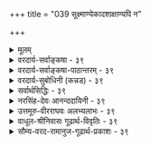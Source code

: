 +++
title = "039 सूक्ष्माण्येकादशाक्षाण्यपि न"

+++
<details><summary>मूलम्</summary>

सूक्ष्माण्येकादशाक्षाण्यपि न यदि कथं देहतो निष्क्रमादिश्चित्ताणुत्वे तु सर्वेन्द्रियसमुदयने धीक्रमोऽप्यस्तु मानम् ।  
वृत्त्याऽक्ष्यादेर्दवीयः प्रमितिजनकता वृत्तिराप्यायनार्थैः भूतैर्जातः प्रसर्पः श्रुतिमितमपि चानन्त्यमेषां स्वकार्यैः ॥ ३९ ॥
</details>

<details><summary>वरदार्य-सर्वाङ्कषा - ३९</summary>

। 

इन्द्रियेषु वक्तव्यान् विशेषानाह - सूक्ष्माणीत्यादिना । एषामाहङ्कारिकत्वकथनेनैवानित्यत्वं सिद्धमेव । परिमाणजिज्ञासायाम् 'अणवश्च' (ब्र.सू. 2-4-6 ) इत्यादिसूत्रसिद्धत्वात् एकादशाक्षाण्यपि **सूक्ष्माणि** = एकादशेन्द्रियाण्यपि अणुपरिमाणानि । सिद्धान्ते परमाणूनामप्यनित्यत्वमवगन्तव्यम् । न **यदि** = सूक्ष्मत्वं यदि न स्यात्, तर्हि, देहतः निष्क्रमादिः कथम् **?** = शरीरात् जीवस्य उत्क्रमणसमये इन्द्रियाणामपि निष्क्रान्तिः कथं भवेत् ? यदीन्द्रियाणाम् अणुत्वं न स्यात्, तर्हि मध्यमपरिमाणवत्त्वम्, विभुत्वं वा वक्तव्यम् । विभुत्वे निष्क्रान्तिर्न स्यात् । मध्यमपरिणामत्वे सूत्रविरोधः । 'निष्क्रमादि' इत्यत्र आदिपदेन देहान्तरप्रवेशादिकमुच्यते । जीवेन साकमिन्द्रियाणां निष्क्रमणम् 'तमुत्क्रामन्तं प्राणोऽनूत्क्रामति प्राणमनूत्क्रामन्तं सर्वे प्राणा अनूत्क्रामन्ति' (बृ.6-4-2) 'शरीरं यदवाप्नोति यच्चाप्युत्क्रामतीश्वरः । गृहीत्वैतानि संयाति वायुर्गन्धानिवाशयात्' (गी. 15-8) इत्यादौ दृश्यते । प्रथमस्य प्राणशब्दस्य मुख्यप्राणः, द्वितीयस्येन्द्रियाणि चार्थः । चित्ताणुत्वे **तु** = मनसः अणुत्वविषये तु **सर्वेन्द्रियसमुदयने** = दीर्घशष्कुलीभक्षणादौ सर्वेषामपीन्द्रियाणां विषयसंबन्धे सत्यपि **धीक्रमोऽपि** = बुद्धेः क्रमेणोत्पत्तिरपि **मानम्** = प्रमाणम् अस्तु । 'युगपद्ज्ञानानुत्पत्तिर्मनसो लिङ्गम् ' ( न्या. सू. 1-1-16) इति गौतमसूत्रम् । जीवेन सहोत्क्रान्त्या मनसः अणुत्वं सिद्धमेव; अतः ‘वीक्रमोऽपि” इति अपिशब्दनिर्देशः । चित्तसंज्ञकस्यातिरिक्तान्तःकरणस्य पूर्वमेव (श्लो. 37 ) निरासात् मनसि चित्तशब्दप्रयोगः । इन्द्रियाणाम् अणुत्वे शरीर एवावस्थानात्, बहिर्गमनाद्यसंभवात् दूरस्थानां वस्तूनां कथं ग्रहणमित्यत्राह - वृत्त्येत्यादि । **अध्यादेः** = चक्षुरादीन्द्रियस्य **वृत्त्या** = व्यापारविशेषेण दवीयः प्रमिति- **जनकता** =दूरस्थवस्तुविषयकप्रमात्मकज्ञानजनकत्वं संगच्छते । वृर्त्तिर्नाम का? इत्यत्र - आप्यायनार्थैः भूतैः जातः प्रसर्पः वृत्तिः इत्युच्यते । इन्द्रियाणामणुत्वेऽपि श्रोत्रादीन्द्रियाणाम् आकाशप्रभृतीनि पञ्च भूतानि यथाक्रमम् आप्यायकानि इत्युच्यन्ते । आप्यायनं नाम तत्तदिन्द्रियैः तत्तत्कार्यजनने सहकारः, उपोद्बलनम्, पूरणं वा । एवञ्च इन्द्रियाणामणुत्वेऽपि तत्तत्सहकारिभूततेजः प्रभृतिभूतस्य प्रसरणवशात् चक्षुरादिकं दूरस्थमपि 



[[82]]

गृह्णाति । अतः नानुपपत्तिः। ननु इन्द्रियाणि प्रकृत्य 'सर्व एवानन्ताः' (बृ. 3-5-13 ) इति श्रुतिदर्शनात् कथंम् इन्द्रियाणामणुत्वमित्यत्राह - श्रुतीत्यादि । **श्रुतिमितम्** = उक्तश्रुतिप्रतिपादितमपि एषाम् **आनन्त्यम्** = अनन्तता **स्वकार्यैः** =तत्तदिन्द्रियकार्यैः मन्तव्यम् । विभुत्वे दोषस्योक्तत्वात्, इन्द्रियाणामसंख्यकार्यकारित्वात्, तत्प्रभावदृष्ट्या ‘अनन्ताः’ इत्युक्तम् । 'अणवश्च' इति सूत्रे 'यो हैताननन्तानुपास्तेऽनन्तं स लोकं जयति' (बृ. 3- 5-13) इत्यनन्तत्वस्योपासनार्थत्वश्रवणात् न तत् पारमार्थिकमिति भाषितत्वादेवमुक्तम् । ननु उपासनार्थत्वमात्रात् कथं तस्य पारमार्थिकत्वाभावः? सताप्युपासनसंभवात्, अन्यथा उपास्यत्वात् ब्रह्मणोऽप्यसत्त्वप्रसङ्गादिति चेत् सत्यम् । परन्तु 'स यो हैतानन्तवत उपास्तेऽन्तवन्तं स लोकं जयति अथ यो हैताननन्तानुपास्तेऽनन्तं स लोकं जयति' (बृ. 3-5-13) इत्यभिधानात् प्राणानामन्तवत्त्वेनोपासनेऽन्तुवल्लोकप्राप्तेः, अनन्तत्वेनोपासनेऽनन्तलोकप्राप्तेश्चाभिधानात्, धर्मद्वयस्य परस्परविरुद्धस्यैकत्रासंभवात्, नानया तत्स्वरूपनिर्णयसंभवः । किन्तु प्रकरणान्तरगतेन ‘तमुत्क्रामन्तम्' इत्यादिनैव । धर्मद्वयकथनं तूपासनार्थम् ॥ 

ननु श्रुतिर्वा कथं परस्परविरुद्धधर्मद्वयमेकस्मिन्नुपास्यं वदेदिति चेत्, अत एवात्रान्तवत्त्वमनन्तत्वं च न स्वरूपगतो धर्मः, किन्तु तेषां कार्यतारतम्यप्रयुक्तो धर्म इत्याहुर्भाष्यकाराः । दृश्यते किल लोके इन्द्रियशक्तितारतम्यं जनेषु । अतो धर्मद्वयमपि पुरुषभेदकृतादुपासनादुपपद्यत इति न कश्चन विरोधः । न चेन्द्रियाणां कार्यतारतम्यप्रयोजकं शक्तितारतम्यं तत्तज्जीवकर्मतारतम्याधीनमिति, अन्तवत्त्वेनानन्तत्वेन वोपासनया किं साधनीयमिति वाच्यम्; एतादृशोपासनानां पूर्वकर्मप्रायश्चित्तरूपत्वात् । न च कर्मफलस्यावश्यभोक्तव्यत्वश्रवणात्, एतादृशोपासनं किं कुर्यादिति वाच्यम्; तर्हि प्रायश्चित्तशास्त्रादीनाम्, आयुष्यहोमादीनाञ्चानर्थक्यप्रसङ्गात् । न च परमहितरूपं वेदाख्यं शास्त्रं कथमेतादृशसांसारिकफलोपायानुपदिशतीति वाच्यम्, परमहितरूपतयैवैषामुपदेशात् । नानाविधाधिकारिभिः व्याप्तेऽस्मिन् जगति तत्तदनुगुणपुरुषार्थसाधनमार्गाणामप्यवश्योपदेश्यत्वात् विश्ववाङ्मयेन वेदेन । श्येनादिकमप्यधिकारिविशेषे आवश्यकमित्यादेः वेदार्थसंग्रहे प्रदर्शनात् । ' त्रैगुण्यविषया वेदाः' (गी. 2-45) इति भगवद्वचनाच्च । अधिकं तु तत्तत्प्रकरणे । अतः एकादशेन्द्रियाण्यप्यणुपरिमाणानि ॥ ३९ ॥
</details>

<details><summary>वरदार्य-सर्वाङ्कषा-पाठान्तरम् - ३९</summary>

इन्द्रियेषु वक्तव्यान्‌ विशेषानाह - सृक्ष्माणीत्यादिना । एषामाहङ्कारिकत्वकथनेनैवानित्यत्वं सिद्ध- मेव । परिमाणजिज्ञासायाम्‌ 'अणवश्च' (ब्र.सू.२-४-६) इत्यादिसूत्रसिद्धत्वात्‌ एकादशाक्षाण्यपि सूक्ष्माणि = एकादशेन्द्रियाण्यपि अणुपरिमाणानि । सिद्धान्ते परमाणूनामप्यनित्यत्वमवगन्तव्यम्‌ । न यदि = सूक्ष्मत्वं यदि न स्यात्‌, तर्हि, देहतः निष्क्रमादिः कथम्‌? = शरीरात्‌ जीवस्य उत्क्रमणसमये इन्द्रियाणामपि निष्क्रान्तः कथं भवेत्‌? यदीन्द्रियाणाम्‌ अणुत्वं न स्यात्‌, तर्हि मध्यमपरिमाणकत्त्वम्‌, विभुत्वं वा वक्तव्यम्‌ । विभुत्वे निष्क्रान्तिर्न स्यात्‌ । मध्यमपरिणामत्वे सूत्रविरोधः । 'निष्क्रमादि' इत्यत्र आदिपदेन देहान्तरप्रवेशादिकमुच्यते । जीवेन साकमिन्द्रियाणां निष्क्रमणम्‌ 'तमुत्क्रामन्तं प्राणोऽनूत्क्रामति प्राणमनूत्क्रामन्तं सर्वे प्राणा अनूत्क्रामन्ति' (बृ.६-४-२) 'शरीरं यदवाप्नोति यच्चाप्युत्क्रामतीश्वरः । गृहीत्वैतानि संयाति वायुर्गन्धानिवाशयात्‌ (गी.१५-८) इत्यादौ दृश्यते । प्रथमस्य प्राणशब्दस्य मुख्यप्राणः, द्वितीयस्येन्द्रियाणि चार्थः । चित्ताणुत्वे तु = मनसः अणुत्वविषये तु सर्वेन्द्रियसमुदयने = दीर्घशष्कुलीमक्षणादौ सर्वेषामपीन्द्रियाणां विषयसंबन्धे सत्यपि धीक्रमोऽपि = बुद्धेः क्रमेणोत्पत्तिरपि मानम्‌ = प्रमाणम्‌ अस्तु । 'युगपद्ज्ञानानुत्पत्तिर्मनसो लिङ्गम्‌' (न्या.सू.१-१-१६) इति गौतमसूत्रम्‌ । जीवेन सहोत्क्रान्त्या मनसः अणुत्वं सिद्धमेव; अतः 'धीक्रमोऽपि' इति अपिशब्दनिर्देशः । चित्तसंज्ञकस्यातिरिक्तान्तःकरणस्य पूर्वमेव (श्लो.३७) निरासात्‌ मनसि चित्तशब्दप्रयोगः । इन्द्रियाणाम्‌ अणुत्वे शरीर एवावस्थानात्‌, बहिर्गमनाद्यसंभवात्‌ दूरस्थानां वस्तूनां कथं ग्रहणमित्यत्राह - वृत्त्येत्यादि । अक्ष्यादेः = चक्षुरादीन्द्रियस्य वृत्त्या = व्यापारविशेषेण दवीयः प्रमितिजनकता = दूरस्थवस्तुविषयकप्रमात्मकज्ञानजनकत्वं संगच्छते । वृत्तिर्नाम का? इत्यत्र - आप्यायनार्थैः भूतैः जातः प्रसर्पः वृत्तिः इत्युच्यते । इन्द्रियाणामणुत्वेऽपि श्रोत्रादीन्द्रियाणाम् आकाशप्रभृतीनि पञ्च भूतानि यथाक्रमम्‌ आप्यायकानि इत्युच्यन्ते । आप्यायनं नाम तत्तदिन्द्रियैः तत्तत्कार्यजनने सहकारः, उपोद्बलनम्‌, पूरणं वा । एवञ्च इन्द्रियाणामणुत्वेऽपि तत्तत्सहकारिभूततेजःप्रभृतिभूतस्य प्रसरणवशात्‌ चक्षुरादिकं दूरस्थमपि गृह्णाति । अतः नानुपपत्तिः । ननु इन्द्रियाणि प्रकृत्य 'सर्व एवानन्ताः' (बृ. ३-५-१३) इति श्रुतिदर्शनात्‌ कथम्‌ इन्द्रियाणामणुत्वमित्यत्राह - श्रुतीत्यादि । श्रुतिमितम्‌ = उक्तश्रुतिप्रतिपादितमपि एषाम्‌ आनन्त्यम्‌ = अनन्तता स्वकार्यैः = तत्तदिन्द्रियकार्यैः मन्तव्यम्‌ । विभुत्वे दोषस्योक्तत्वात्‌, इन्द्रियाणामसंख्यकार्यकारित्वात्‌, तत्प्रभावदृष्ट्या 'अनन्ताः' इत्युक्तम्‌ । 'अणवश्च' इति सूत्रे 'यो हैताननन्तानुपास्तेऽनन्तं सः लोकं जयति' (बृ. ३-५-१३) इत्यनन्तत्वस्योपासनार्थत्वश्रवणात्‌ न तत्‌ पारमार्थिकमिति भाषितत्वादेवक्तम्‌ । ननु उपासनार्थत्वमात्रात्‌ कथं तस्य पारमार्थिकत्वाभावः? सताप्युपासनसंभवात्‌, अन्यथा उपास्यत्वात्‌ ब्रह्मणोऽप्यसत्त्वप्रसङ्गादिति चेत्‌ सत्यम्‌ । परन्तु 'स यो हैतानन्तवत उपास्तेऽन्तवन्तं स लोकं जयति अथ यो हैताननन्तानुपास्तेऽनन्तं स लोकं जयति' (बृ.३-५-१३) इत्यभिधानात्‌, प्राणानामन्तवत्त्वेनोपासनेऽन्तवल्लोकप्राप्तेः, अनन्तत्वेनोपसनेऽनन्तलोकप्राप्तेश्चाभिधानात्‌, धर्मद्वयस्य परस्परविरुद्धस्यैकत्रासंभवात्‌, नानया तत्स्वरूपनिर्णयसंभवः । किन्तु प्रकरणान्तरगतेन 'तमुत्क्रामन्तम्‌' इत्यादिनैव । धर्मद्वयकथनं तूपासनार्थम्‌ ॥   
ननु श्रुतिर्वा कथं परस्परविरुद्धधर्मद्वयमेकस्मिन्नुपास्यं वदेदिति चेत्‌, अत एवात्रान्तवत्त्वमनन्तत्वं च न स्वरूपगतो धर्मः, किन्तु तेषां कार्यतारतम्यप्रयुक्तो धर्म इत्याहुर्भाष्यकाराः । दृश्यते किल लोके इन्द्रियशक्तितारतम्यं जनेषु । अतो धर्मद्वयमपि पुरुषभेदकृतादुपासनादुपपद्यत इति न कश्चन विरोधः । न चेन्द्रियाणां कार्यतारतम्यप्रयोजकं शक्तितारतम्यं तत्तज्जीवकर्मतारतम्याधीनमिति, अन्तवत्त्वेनानन्तत्वेन वोपासनया किं साधनीयमिति वाच्यम्‌; एतादृशोपासनानां पूर्वकर्मप्रायश्चित्तरूपत्वात्‌ । न च कर्मफ़लस्यावश्यभोक्तव्यत्वश्रवणात्‌, एतादृशोपासनं किं कुर्यादिति वाच्यम्‌; तर्हि प्रायश्चित्तशास्त्रादीनाम्‌, आयुष्यहोमादीनाञ्चानर्थक्यप्रसङ्गात्‌ । न च परमहितरूपं वेदाख्यं शास्त्रं कथमेतादृशसांसारिकफलोपायानुपदिशतीति वाच्यम्‌, परमहितरूपतयैवैषामुपदेशात्‌ । नानाविधाधिकारिभिः व्याप्तेऽस्मिन्‌ जगति तत्तदनुगुणपुरुषार्थसाधनमार्गाणामप्यवश्योपदेश्यत्वात्‌ विश्ववाङ्मयेन वेदेन । श्येनादिकमप्यधिकारिविशेषे आवश्यकमित्यादेः वेदार्थसंग्रहे प्रदर्शनात्‌ । 'त्रैगुण्यविषया वेदाः' (गी.२-४५) इति भगवद्वचनाच्च । अधिकं तु तत्तत्प्रकरणे । अतः एकादशेन्द्रियाण्यप्यणुपरिमाणानि ॥ ३९ ॥
</details>

<details><summary>वरदार्य-सुबोधिनी (कन्नड) - ३९</summary>

इन्द्रियगळ परिमाणवन्नु हेळुत्तारॆ . एकादशाक्षाण्यपि सूक्ष्माणि ११ इन्द्रियगळू अणुपरिमाणगळु. न यदि देहतः निम्ममादिः कथं ? इल्लदिद्दरॆ, मध्यमपरिमाण अथवा विभु परिमाणवुळ्ळद्दादरॆ मरण कालदल्लि ई शरीरदिन्द जीवात्मान जॊतॆयल्लि अवु हॊरडलु हेगॆ साध्य ?

मध्यमपरिमाणवादरॆ शरीरद जॊतॆयल्लि नाशवाग बेकागुत्तदॆ. विभुपरिमाणवादरॆ अवक्कॆ क्रियॆ इल्लवाद्दरिन्द हॊरडुवन्तॆये इल्ल . चित्ताणुत्ते तु सर्वॆयसमुदयने क्रमोऽ पि मानं अस्तु - मनस्सु अणु ऎन्नुवुदरल्लन्तु ऎल्ला इन्द्रियगळिगू

\-

श्लोक 40]

ऽ

वृत्ता कादेर्दवीयःप्रमितिजनकता वृत्तिराप्यायनार्थॆ भूतैर्जातः प्रसर्पः श्रुतिमितमपि चानमेषां स्वकार्यॆ

[ऎल्ल इन्द्रियगळू प्राप्य कारिगळे]

-40-

53

8

प्राप्य ग्राहियत्यादिमतमितरवत्पाप्तिरुक्त प्रकारा

वृत्तिं दृष्टर्न रु विरळपटनयादष्टु काचादिरच्छ- । विषयगळिगू सम्बन्धविद्दरू क्रमवागिये बुद्धि हुट्टुवुदू सह प्रमाणवागि आगलु शक्य.

चक्षुरादि ५ इन्द्रियगळिगू रूपादि आया विषयगळिगू ऒन्दे कालदल्लि सम्बन्धविद्दरू ऒन्दे समयदल्लि ऎल्लवू गृहीतवागदॆ क्रम वागिये गृहीतवागुत्तवॆ ऎम्बुदु अनुभव . मनस्सु अणुवागिरुवुद रिन्द ऒन्दे समयदल्लि ऎल्ला इन्द्रियगळॊन्दिगू सम्बन्धविल्लदिरुवुदे इदक्कॆ कारण . आद्दरिन्द मनस्सु अणु.

इन्द्रियगळु अणुवादरॆ अवु शरीरदिन्द बहळ दूरदल्लिरुव वस्तुगळन्नु ग्रहिसुव बगॆ एनु ? ऎन्दरॆ – नृत्या अक्षादेः दवीय 8 प्रमितिजनकता आया इन्द्रियगळु क्रियाविशेषदिन्द दूरदल्लिरुव वस्तुविषयकवागि यथावत्ताद ज्ञानवन्नु हुट्टिसलु शक्य. आप्याय नार्थॆ 8 भत्यॆ 8 जातः प्रसर्प : वृत्ति अवुगळिगॆ सहायकवागि

रुव आया भूतगळिन्द उण्टाद प्रसरणवे वृत्ति ऎनिसुत्तदॆ. एषां आनं श्रुतिमितमपि स्वकार्य

\-

ई इन्द्रियगळिगॆ 'सर्व एवाननाः ' इत्यादि श्रुतिगळिन्द तिळिदु बरुव विभुत्व आ इन्द्रियगळ कार्यद व्याप्ति अपारवागिरुवदरिन्द ऎन्दु तिळियुवुदु ॥३९ ॥
</details>

<details><summary>सर्वार्थसिद्धिः - ३९</summary>

यदेतेष्विन्द्रियेषु मनसः कैश्चिन्नित्यत्वमुक्तम्, तदिन्द्रियोत्पत्तिश्रुत्यैव निरस्तम् । प्रकृत्येकदेशपरिणतिर्मन इति सिद्धे विभुत्वानुमानानि च बाधितानि । यत्तु मनो विभु सर्वदा स्पर्शरहितद्रव्यत्वात्, ज्ञानासमवायिसंयोगाधारत्वात्, नित्यत्वे सति द्रव्यानारम्भकद्रव्यत्वादात्मादिवदित्यादि ; तदेतत्सर्वमात्माणुत्ववादिनं प्रति न शोभते । ज्ञानासमवायिसंयोगाधारत्वं चात्ममनसोरसिद्धम् ; ज्ञाननित्यत्वस्य साधयिष्यमाणत्वात् । नित्यत्वे सति द्रव्यानारम्भकद्रव्यत्वादित्येतच्चोत्पत्ति-श्रुत्याऽपहृतविशेषणम् । द्रव्यानारम्भकत्वं च भवतामवयव्यनारम्भकत्वम्, तच्चास्माकमणुष्वपि ; विद्यते । यदपि सर्वदा विशेषगुणशून्यद्रव्यत्वात्, कालवदिति ; असिद्धमिदमौपनिषदानाम्, त्रिगुणद्रत्वे मनसि सत्त्वादिविशेषगुणसंमतेः । दूरस्थस्मृत्या मनोविभुत्वं कल्प्यमिति चेन्न; अनुभवसंस्कारप्रत्यासत्त्यैव तदुपपत्तेः । एवमन्यदपि । तदिहैकादशानाम् "अणवश्चेति सूत्राभिप्रेतमविभुत्वमातिष्ठते - सूक्ष्माणीति ॥ विपक्षे बाधकं वदन्नेवात्र प्रमाणमाह - न यदीति । परोक्तानुमानानां च विपक्षे दण्डश्च नास्ति ; सर्वत्र कार्योपलब्धेरिन्द्रियान्तराणामिव मनसोऽपि संचारादप्युपपत्तेः । "तमुत्क्रामन्तम्", "शरीरं यदवाप्नोति" इति श्रुतिस्मृतिसंवादाच्च; आदिशब्देन देहान्तरावाप्तिगत्यागतिसंग्रहः । न चैतेषां जीववदणुत्वं विशेषतो दृश्यते ; तथा सति श्रोत्रादीनामनेकाधिष्ठानवर्तित्वम्, स्पर्शनरसनयोश्च पृथुप्रदेशव्यापित्वं न स्यात् ; सिद्धेऽपि ह्यणुत्वे विकासशक्त्या वृत्तिविशेषद्वाराऽऽप्यायकप्रचयाद्वा पृथुत्वमङ्गीकार्यम् । अन्यथा पिपीलिकादिशरीरस्थस्य स्पर्श-नस्य गजादिशरीरप्रवेशे तादृशपृथुत्वासिद्धिप्रसङ्गात् ; गजादिभ्यः कीटादिशरीरप्रवेशे तु तादृशस्सङ्कोचः । मनसस्तु परमाणुत्वेऽपि सद्वारकविषयसंबन्धसिद्धेरविरोधः । तत्र "युगपज्ज्ञानानुत्पत्तिर्मनसो लिङ्गमिति परोक्तं मनोविभुत्ववादप्रतिषेधोपयोगादनुमन्यते - चित्ताणुत्वे त्विति । अयं भावः - व्यासङ्गदशायां समग्रैरपि बाह्येन्द्रियैर्युगपज्ज्ञानानि नोत्पद्यन्ते । दीर्घशष्कुलीभक्षणादिषु च व्यासङ्गदृष्टान्तेन धीक्रमोऽनुमेयः । क्रमभाविकारणान्तरसापेक्षो ह्यसौ ; न चादृष्टभेदोऽपेक्ष्यः, तस्य दृष्टोपहारेण चरितार्थत्वात् ; अन्यथाऽतिप्रसङ्गात् । प्रतिबन्धकाभावे ह्यदृष्टोपनीतदृष्टसामग्र्यैव कार्यसिद्धिर्नियता । तदिह कारणान्तरं यदि विभु स्यात् युगपदनेकेन्द्रियसंबन्धितया युगपत्पञ्चविषयज्ञानोत्पत्तिप्रसङ्गः ; एवं देहपरिमाणत्वेऽपि । न च मनसस्ततोऽपि सूक्ष्ममध्यमपरिमाणत्वे प्रमाणमस्ति । विभुनोऽपि मनसः केनचिच्छरीरावयवेनावच्छिन्नतयैव कार्यकरत्वमिति चेन्न ; तस्य निष्कम्पत्वेऽन्यत्र कार्याभावप्रसङ्गात् । सञ्चारित्वे तु तादृशवेगवतस्तस्य देहातिरिक्तत्वमणुत्वं च साधीयः ; किमन्तर्गडुना व्यापकेन मनसा ? यस्तु सर्वेषां देहावयवानां यथासंभवमवच्छेदकत्वं ब्रूयात्; तस्य प्रागुक्तप्रसङ्गानतिवृत्तिः, अतिगौरवं च । यद्येवमिन्द्रियाणि देहान्तःस्थानि त[दा]था कथ चक्षुश्श्रोत्रयोर्दूरस्थग्राहकत्वमित्यत्राह - वृत्त्येति । वृत्तिद्वारा संबन्धादित्यर्थः । ननु वृत्तिर्यदि स्वरूपं देहपरिच्छिन्नत्वान्न दूरस्थे वृत्तिः, धर्मोऽपि न धर्मिणमतिवर्तेतेत्यत्राह - वृत्तिरिति । भूतैः सहेति वा चारैः पश्यन्तीतिवद्वा योज्यम् । यद्यप्यप्राप्यकारित्वं हैतुकगत्या हठात्कारेण वक्तुं शक्यम् ; तथाऽपि "दिवीव चक्षुराततम्" इत्याद्यागमिकव्यवहारस्वारस्यबाधाभावाद्वृत्तिद्वाराप्राप्त्युक्तिः । नयनरश्मिगतितत्प्रतिघातादिकं च भाष्योक्तम् । ननु प्राणशब्दनिर्दिष्टानोन्द्रियाणि प्रक्रम्य "सर्व एवानन्ता" इति श्रुत्या सर्वेषामिन्द्रियाणां विभुत्वं ग्राह्यमित्यत्राह - श्रुतिमितमिति । यथोक्तं भाष्ये - "हृदयस्थानां चेन्द्रियाणां तत्तन्नाडीभेदैस्तत्तत्प्रदेशविशेषप्रसर्पात् तत्रतत्र कार्यकरत्वं चावधातव्यम् । अत्र "सर्वे प्राणा अनृत्क्रामन्तीति श्रुतेस्सङ्कोचकाभावात् "मनष्षष्ठानीत्यादेश्च न्यूनसंख्याव्यवच्छेदमात्रेणाप्युपपत्तेः, कर्मेन्द्रियाणां प्रतिशरीरमुत्पत्तिविनाशं व्यष्टिसमष्टिभावराहित्यं च वदन्तः प्रत्युक्ताः ॥ ३९ ॥ इतीन्द्रियाणां सूक्ष्मत्वम् ॥
</details>

<details><summary>नरसिंह-देवः आनन्ददायिनी - ३९</summary>

प्रसङ्गसंगतिं दर्शयति - यदेतेष्विति । इन्द्रियोत्पत्तीति - मनसोऽऽपीन्द्रियत्वादिति भावः । इदमुपलक्षणं - 'एतस्माज्जायते प्राणो मनस्सर्वेन्द्रियाणि च' इति विशेषवचनात् । प्रकृत्येकदेशेति - अहङ्कारस्य प्रकृत्येकदेशतया तत्परिणामस्या(णामनसो)प्येकदेशत्वनियमादिति भावः । विशिष्य दूषणानि वक्तुम(क्तुंतदुक्ता)नुमानान्यनुभाषते - यत्त्वित्यादिना । स्पर्शरहितद्रव्यत्वादित्युक्तौ आद्यक्षणवर्तिघटादौ व्यभिचारः; तद्वारणाय सर्वदेति । यत्किञ्चिद्राहित्यवति परमाणौ व्यभिचारवारणाय स्पर्शेति । गुणे व्यभिचारवारणाय द्रव्यत्वादिति । ज्ञानासमवायीति - परमण्वादौ व्यभिचारवारणाय ज्ञानेति । असिद्धिशङ्कावारणाय संयोगेति । विषयव्यभिचारवारणाय असमवायीति । नित्यत्वं च परमाणौद्रव्यानारम्भकद्रव्यत्वं च घटादौ; नित्यत्वे सति द्रव्यानारम्भकत्वं च जात्यादौ व्यभिचारीति विशेषणानि । आदिशब्देन सर्वदा विशेषगुणशून्यद्रव्यत्वादिकं(विवक्षितम्) द्रष्टव्यम् । सर्वेषामनुमानानामात्मनि व्यभिचार इत्याह - तदेतत्सर्वमिति । द्वितीयस्य स्वरूपासिद्धिरपीत्याह - ज्ञानेति । तत्र हेतुमाह -ज्ञाननित्यत्वस्येति । तृतीयस्यापि विशेषणासिद्ध्या स्वरूपासिद्धिमाह - नित्यत्वे सतीति । तच्चास्माकमिति - तथा च तत्र व्यभिचार इति भावः । आदिशब्दोपात्तमनुमानमनुवदति - यदपीति । सर्वदेति - आद्यक्षणे व्यभिचारवारणाय सर्वदेति । असिद्धत्ववारणाय - विशेषेति । गुणादौ व्यभिचारवारणाय द्रव्यत्वादितीति विशेषणप्रयोजनं द्रष्टव्यम् । दूरस्थेति - अविभुत्वे संबन्धाभावात् स्मरणं न स्यादिति तर्कबाध इति भावः । यद्यपि शाब्दानुमित्यादिवत् संबन्धो नापेक्ष्यः; तथाऽप्यभ्युपगम्याप्याह - (नेति) अनभवेति । तदेवाह - अन्यदपीति । अणुत्वपक्षेऽपि आत्मनोऽण्यणुत्वात् तद्गतानुभवसंस्कारयोरपि देशान्तरस्थेन संबन्धाभावात्तत्संबन्धानुपपत्तेः पूर्वदोषतादवस्थ्यमित्यादिदूषणं परिहर्तव्यमित्यर्थः । परिहारस्तु विभुत्वपक्षेऽप्यतीतादिस्मरणवदिदमुपपन्नमिति । मनसो विभुत्वे सूत्रविरोधमप्याह - तदिहेति । प्रमाणमाहेति । अविभूनीन्द्रियाणि क्रियावत्त्वात् संमतवदित्यनुमानं प्रमाणमित्यर्थः । नचासिद्धिः निष्क्रमणादिमत्त्वश्रवणादिति भावः । सर्वत्र कार्योपलब्ध्यनुपपत्तिश्चन विपक्षदण्ड इत्याह - सर्वत्र कार्योपलब्धेरिति । देवतिर्यङ्मनुष्यस्थावरे(वरशरीरे)षु एकस्यात्मनो मनसो विभुत्वाभावेऽप्युप्यु(पि चक्षुरादिवदु)पपत्ते(त्ति)रित्यर्थः । ननु सौभर्यादिशरीरेषु युगदत्कार्यं दृश्यते; द्वित्रिच्छि(भि)न्नगोधाशरीरेषु चलनं दृश्यते; तत् मनोणुत्वेनुपपन्नमिति चेत्; मैवम्; मनसो विभुत्वाभावेऽपि चक्षुरादिवदु(रादेरिव सौभरीशरीरेषू)पपत्तिः । द्वित्रिच्छि(भि)न्नगोधाशरीरेषु च मनोवैभवेऽपि क्षणान्तरे चलनाभावात् चलने प्राणसम्बन्धोऽप्यपेक्ष्यः । तथा च अणुत्वपक्षेऽपि स एवास्तु! सर्वाङ्गीणसुखे च तत्तन्निमित्तविशेषः(षसंयोगः) प्रयोजक इति (व्यक्तमिति) भावः । इन्द्रियसञ्चारे प्रमाणमाह - तमुत्क्रामन्तमिति । 'तमुत्क्रामन्तं प्राणोऽनूत्क्रामति । प्राणमनूत्क्रामन्तं सर्वे प्राणा अनूत्क्रामन्ति' इत्यादिश्रुतिः -  
शरीरं यदवाप्नोति यच्चाप्युत्क्रामतीश्वरः ।  
गृहीत्वैतानि संयाति वायुर्गन्धानिवाशयात् ॥  
इति स्मृतिः । सर्वोपकरणाधिष्ठातृत्वाज्जीवोऽत्रेश्वरः । ननु 'अणवश्च' इति, सूत्रस्वारस्यात् मध्यमपरिमाण(त्वे)साधकाभावादणुत्वमित्यत्राह - तथा सतीति । ननु अधिष्ठानस्यानेकत्वे चक्षुश्श्रोत्रयोरप्यनेकत्वमस्त्वित्यत्राह - स्पर्शनरसनयोश्चेति । जविवदणुत्वा(मध्यमपीरमाणान)ङ्गीकारे गौरवदोषं चाह - सिद्धेऽपीति । अणुत्वपक्षे दूरस्थूवस्तु(दूरस्थद्रव्यशब्द) ग्रहार्थं व्यापिस्पर्शरसग्रहार्थं च संकोचविकासादिरूप(सार्ह) वृत्तिसाधकानामिन्द्रियाणां प्रचयः संघातो वा वाच्यः; तथा च अणुरूपेन्द्रियाणि तेषामणूनां विकासासंभवाद्विकासवृत्तिमद्द्रव्यं च किञ्चित् संघीभावार्थं (संघीभूतं) चक्षुरादीनामेकस्मिन्नेव शरीरे बाहुल्यं च कल्प्यमिति गौरवम् । (इन्द्रियाणां)मध्यमपरिमाणत्वे(तु)तेषामेव तादृशवृत्तिविशेषोऽङ्गीकर्तुं शक्य इति(विशेषार्हत्वात्)लाघवमिति भावः । अन्यथा - परमाणुत्वाङ्गीकारे । मनसस्त्विति - अपिशब्देन इन्द्रियत्वसाधर्म्येण मध्यमपरि-माण(त्वमेव)त्वं अणुत्वे च बाधकाभावमात्रं न साधकमिति(त्यस्वरसः) - सूच्यते । परोक्तमिति । इन्द्रियाणामनुमेयत्वं नास्तीत्युक्तमेव; तथाऽप्यनुकूलत्वान्मनोनुमानं न दूषितमिति भावः । ननु (धी) क्रमासिद्धेः कथं तन्मानम्? इत्यत्राह - अयं भाव इति । दीर्घेति -दीर्घशष्कुलीरसगन्धरूपादिधियः क्रमवत्यः (एकदा)स्वस्वविषयसन्निहिततत्तदिन्द्रिय(यान्तर)कालोत्पत्तिकज्ञानत्वात् तादृशेन्द्रियकालिकव्यासङ्गदशोत्पन्नक्रमिकधीवदिति केचिदाहुः । अन्ये तु (केचित्तु)उक्तधियो न युगपदुत्पत्तिमत्यः धीत्वात् इद्रियजन्य(धी)त्वाद्वा संमतवत् इति वदन्ति । परे तु रूपधीर्न रसकालसमुत्पन्ना रूपधीत्वात् संमतवदिति प्रत्येकमेवानुमानमित्याहुः । ननु च अदृष्टक्रमादेव धीक्रमोपपत्तौ न क्रमभाविकारणापेक्षेत्यत्राह - न चादृष्टेति । दृष्टसंपत्तावदृष्टविलम्बेन कार्यविलम्बाभावात्; अन्यथा सहकारिमात्रस्य दृष्टकारणमात्रस्य वा विलोपप्रसङ्गादिति भावः । नन्वस्तु; मनसस्तावताऽणुत्वं कथम्? इत्यत्राह - तदिहेति । नन्वस्तु मनसो मध्यमपरिमाणत्वम्? इत्याशङ्क्य किं देहपरिमाणत्वेन मध्यमपरिमाणत्वं उत ततोऽपि न्यूनपरिमाणत्वेन? इति विकल्पमभिप्रेत्य क्रमेण दूषयति - एवं देहपरिमाणत्वेऽपीत्यादिना । विभुत्वेऽपि धीक्रमं शङ्कते - विभुनोऽपि मनस इति । तस्य - शरीरावयवस्य । साधीय इति -यदि इद्रियैस्संबन्धार्थं मनोऽवच्छेदकोऽवयवोऽवयवान्तरदेशं गच्छति तदा पूर्वावयवसंयोगनाशाच्छरीरनाशस्स्यात् । इन्द्रियाणामेव यदि तद्देशप्राप्तिः विषयसंबन्धो न स्यात् । यदि तावदिन्द्रियदेशव्याप्यवयवः; तदा शरीरमेव स्यात् । यदि समवायिकारणभिन्नमवयवान्तरं; तर्हि तस्यैव मनस्त्वोपपत्तौ ततोऽतिरिक्तविभुकल्पनं व्यर्थमित्यर्थः । प्रागुक्तेति -युगपत्ज्ञानोत्पत्तिप्रसङ्गः । 'युगपत्ज्ञानानुत्पत्तिर्लिङ्गम्' इति व्यतिरेकमुखेनोक्तत्वादित्यर्थः । गौरवं चेति - शरीरावयवविशेषाणामावश्यकत्वात् तैरेव मनःकार्यसिद्धौ तत्कल्पनं गौरवमित्यर्थः । भूतैस्सहेति - इन्द्रियस्य भूतैस्सहितस्य यो विसर्पो-विकारः स वृत्तिरित्यर्थः । अन्ये तु - आप्यायकभूतानां यो विसर्पः स वृत्तिरित्याहुः । अस्मिन् पक्षे चारैः पश्यन्तीति सुसंगतम् । ननु इन्द्रियाणां परमाणुत्वेऽपि भवदुक्ताप्यायनभूतद्वारा प्रागुक्तं सर्वमुपपन्नमिति किमर्थं मध्यमपरिमाणत्वमभ्युपगम्यत इति चेत्; सत्यम्; इन्द्रियाणां कार्यत्वात् कार्यस्य मध्यमपरिमाणत्वनियमादिति भावः । तथापीति - परिणामद्वारा प्राप्तिः । वृत्तिर्हि विकारविशेषः; स च इन्द्रियव्याप्तिरेवेति भावः । ननु आगमिकव्यवहारस्वारस्यबाधाभावादित्यनेन रश्मिद्वारैव हैतुकवत् प्राप्तिस्सूच्यते । अत एव न्यायसिद्धाञ्जने 'दूरस्थग्रहणे तु चाक्षुषमहः - प्रसरात् संबन्धसिद्धिः । तच्च करणपादद्वितीयाधिकरणे प्रपञ्चितम् । प्रतिबिम्बग्रहणे तु स्वच्छद्रव्यप्रतिहतस्य नयनमहसः प्रतिप्रसरादि (मूलत्वं)भ्रान्त्यधिकरणे पूर्वपक्षेऽभिहितम्' इत्यादिना नयनरश्मि(गमना)प्रसरादिकमुक्तम्; तत्कथं भाष्यानुमतम्? इत्यत्राह - नयनरश्मीति । 'त एते सर्व एव समाः सर्वेऽनन्ताः' इति श्रुतेः 'अथ यो ह वैताननन्तानुपास्ते' इत्युपासनोपक्रमात् उपास्यप्राणविशेषणभूतकार्यबाहुल्यपरत्वमित्याह - यथोक्तं भाष्य इति । 'अणवश्च' इति सूत्रभाष्य इत्यर्थः । अत्र 'सर्वे प्राणा अनूत्क्रामन्ति' इति श्रुतेस्संकोचकाभावादिति - ननु कर्मेन्द्रियाणां शरीरेण सहोत्पत्तिविनाशौ; न पुनस्तेषां जीवेन स(तेनैव स)हि गमनम्; तथाच कथं न संकोचः? अन्यथा सारे 'हस्तादयोऽपीन्द्रियाणि जीवे देहान्तरव(न्तराव)(ऽन्तर) स्थिते उपकारकत्वाविशेषात्' इति वचनं विरुध्येत; देहान्तरवस्थितस्य जविस्योपकारकाणि न तु सहागतानीति प्रतीतेः । तथा भाष्येऽपि 'न सप्तैवेन्द्रियाणि; अपि त्वेकादश; हस्तादीनामपि शरीरेऽवस्थिते जीवे तस्य भोगोपकरणत्वादिति' अत्रापि सहागमानाप्रतीतेर्विरोधः । तथा दीपे व्यक्तमेवोक्तम् - 'श्रोत्रादीनि जीवेन शरीरान्तरगमनेऽपि गच्छन्ति; वाग्घस्तादीनि कर्मेन्द्रियाणि तु स्थिते शरीरे तेनैव सहोत्पत्तिविनाशयोगीन्युपकारकाणि' इति; तथा च दपिविरोधश्चेति चेत्; अत्राहुः - नैव विरोधः 'प्राणगतेश्च' इति सूत्रे 'सर्वे प्राणा अनूत्कामन्ति' इत्युदाहृतत्वात् । 'सप्तगतेः' इत्यधिकरणे च 'यानि त्वितराणि विषयाणां ग्राहकत्वेन तेषामौपचारिकः प्राणत्वव्यपदेशः' इति पूर्वपक्षं कृत्वा 'हस्तादयस्तु स्थितेऽतो नैवम्' इति तेषामपि प्राणत्वसमर्थनात् प्राणत्वभिन्द्रियत्वं 'प्राणगतेश्च' इत्यस्यैव समनन्तरे 'अग्न्यादिगतिश्रुतेरिति चेन्न भाक्तत्वात्' इति सूत्रे भाष्यम् - 'यत्रास्य पुरुषस्य मृतस्याग्निं वागप्येति वाचं प्राणः चक्षुरादित्यं इत्यादिना प्राणानां जीवमरणकाले अग्र्यादिष्वप्ययश्रवणात् न तेषां जीवेन सह गमनमिति गतिश्रुतिरन्यथा नेयेति चेन्न; भाक्तत्वादग्न्यादिष्वप्ययश्रवणस्य' इत्यादिकम् । अतः कर्मेन्द्रियस्य वाचोऽत्र गतिरभ्युपेतेति तदन्येषामपि सममेव । तथा सारेऽप्युक्तम् - 'सप्तानां गतिश्रवणं विशेषणं च तेषां प्राधान्यात्' इति । दीपेऽपि 'सप्तानामेव गतिश्रवणं योगकाले विशेषणं च ज्ञानेन्द्रियाणां मनसः तत्प्रवृत्तिरूपबुद्धेश्च प्राधान्यात् इत्यादि । न च आहङ्कारिकेन्द्रियवादिनः प्रतिशरीरमिन्द्रियोत्पत्तिलयावुपपद्येते; पाण्याद्यधिष्ठानानि त्वनिन्द्रियाणीति तदुत्पत्तिलयोपपत्तिः । कथं तर्हि श्रोत्रादीनीत्यादेर्निर्वाहः इत्थम् - परमतवत् प्रतिशरीरमुत्पत्तिविनाशाभ्युपगमेऽपि तेषामिन्द्रियत्वं सिध्यतीति' हस्तादयस्तु स्थितेऽतो नैवम्' इति सूत्रस्य योजनान्तराभिप्रायेणैवमुक्तम् । अत एकादशेन्द्रियाण्यपि शरीरान्तरेष्वप्यनुवर्तन्त इति भाष्यकाराभिप्रायं प्रतीम इति । अन्ये तु - उत्क्रमणशब्दस्य क्रियया पूर्वूदेशविभागपूर्वकदेशान्तरसंयोगपरस्य विभुत्वपक्षे देशान्तरसंयोगमात्रे संकोचो वाच्यः; तत्र मानं नास्तीत्यर्थः । न चानन्त्यश्रुतिरेव मानम्; आनन्त्यश्रुतेः कालपरिच्छेदाभावस्य उत्पत्तिश्रुतिबाधेन देशपरिच्छेदाभावपरतया संकोचस्यावश्यकत्वात् अनन्तशब्दस्य बहुव्रीहिसमासत्वेन लक्षणयान्यपरत्वस्य स्वतः प्राप्तत्वात् । वाक्यत्वाच्च उत्क्रान्तिश्रुतेर्जघन्यत्वात् न तत्र तद्विरुद्धार्थप्रतिपादनसामर्थ्यमिति न संकोच इत्याहुः । मनष्षष्ठानीति - इन्द्रियाणामेव गतागतश्रवणात् कर्मेन्द्रियाणामिन्द्रियत्वाभावशङ्केत्याहुः । अन्ये तु उत्क्रान्तिप्रकरणे 'मनष्षष्ठानि' इति ज्ञानेन्द्रियाणामेवोक्तेः कर्मेन्द्रियेषु प्रतिशरीरमुत्पत्त्यादिशङ्कां परिहरति - मनष्षष्ठानीति । व्यष्टिसमष्टीति - तत्वोत्पत्तिकाल एव सर्वेषां संघीभूयावस्थितिर्व्यष्टिः । तत्तच्छरीरेषु पृथगवस्थानं समष्टिः । इदमुपलक्षणम् - सौगतकल्पितं स्त्रीन्द्रियपुरुषेन्द्रियादिवि(भ)भाजनं मानाभावान्निरस्तम् । अन्यैर्मनस्तैजसत्वं राजसाहङ्कारजन्यत्वं कर्मेन्द्रियत्वमित्यादि क(ज)ल्पिततमपि मानाभावान्निरस्तम् । तानीन्द्रियाणि प्रतिनियतानि, आमोक्षं आसृष्टेः परकायप्रवेशेऽपि तैस्सह प्रविशति; मृतशरीरप्रवेशे तथा दर्शनात् 'गृहीत्वैतानि संयाति' इति स्मृतेरन्यदीयकरणस्यान्योपभोगकरणत्वायोगाच्च जीवच्छरीरेऽपि तैस्सह प्रवेश इति । अन्ये तु -प्रकृष्टादृष्टवशादन्यदीयभोगायतनस्यान्यदीयभोगायतनत्ववदन्योपकरणत्वं संभवतीति जीवच्छरीरे तैर्विनाऽपि प्रवेश इति वदन्ति । इन्द्रियेषु प्राकृताप्राकृतीवभागान् केचिदाचार्या आहुः । अपरे तु - नित्यमुक्तादिज्ञानस्य करणाधीनत्वाभावात् प्रयोजनशून्याऽप्राकृतेन्द्रियकॢप्तिः । 'कप्यासं पुण्डरीकमेवमक्षिणी' इत्यादिव्यपदेशस्तु संस्थानमात्राभिप्राय इत्याहुः ॥ ३९ ॥  
इन्द्रियाणां सूक्ष्मत्वम्
</details>

<details><summary>उत्तमूरु-वीरराघवः अलभ्यलाभः - ३९</summary>

'त एते सर्व एव समाः सर्वेऽनन्ताः' इति वाक्यसत्त्वेऽपि इन्द्रियाणां न विभुत्वं किंतु परिच्छिन्नत्वमेवेत्याह सूक्ष्माणीति । सूक्ष्मत्वमिदं नाणुपरिमाणत्वम् । अधिकदेशप्रवर्तित्वस्यावश्यकत्वात् । नाप्यनुपलभ्यमानत्वम्, तस्य विभुत्ववारकत्वाभावात् । अतः परिच्छिन्नत्वम् । इन्द्रियाण्येकादशापि परिच्छिन्नानीत्यर्थः । अन्यथा दोषमाह न यदीति । न चेत् सूक्ष्माणि, यदि विभूनि, तेषां चक्षुरादीनां मरणकाले उत्क्रमणगत्यादिकं कथं घटेतेत्यर्थः । इदमेव सूक्ष्मत्वं सूत्रोक्तमणुत्वम् । मनोविषये तत्रोक्तहेत्वपेक्षयाऽधिकं  
तार्किकोक्तमपि हेतुमनुमन्यते चित्तेति । न तावता तद्वत् परमाणुत्वनिर्बन्धः, अनित्यत्वभिया हि तैर्मध्यमपरिमाणत्वत्यागः । अस्माकं तु आहंकारिकस्यास्यानित्यत्वमेवेष्टमिति । सर्वेन्द्रियसमुदयने - चक्षुश्श्रोत्रादीनां स्वस्वविषयसंबन्धयौगपद्येऽपि युगपत् सर्वज्ञानानुत्पत्तिः धीक्रमः क्रमेणैवोत्पत्तिर्मानं भवतु । विषयेन्द्रियसंप्रयोगे सत्यपि मनसो युगपदनेकेन्द्रियसंयोगाभावादेव युगपद् ज्ञानानुत्पत्तिर्वक्तव्या । तथा संयोगाभावश्च परिमितत्वे सत्येव घटत इति । ननु देहे स्थितस्य परिमितस्य दूरतरविषयप्रत्यक्षज्ञनकत्वमं कथम्, असंनिकर्षादित्यत्राह वृत्त्येति । आघेयत्वरूपवृत्त्ययोगात् वृत्तिशब्दार्थमाह वृत्तिरिति । आप्यायकभूतस्येन्द्रियस्य च द्वयोः प्रसर्पकर्तृत्वे सहयोगे तृतीया । भूतमात्रस्य कर्तृत्वे तत्रेन्द्रियसंबन्धस्यैव कारणत्वात् भूतद्वारा तत्कर्तृत्वम् । अवतरणोक्तशंकां परिहरति श्रुतीति । कार्याणामनन्तत्वमसंख्यत्वम्, न तु विभुवम् । ज्ञानासमवायीति । असमवायिकारणेत्यर्थः । आत्माणुत्वेति । दृष्टान्ते साध्यवैकल्यमिति भावः । सर्वदेति । कदाचित् विशेषगुणशून्यत्वं तन्मते घटादिष्ववयविष्वाद्यक्षणावच्छेदेन । एवं महाप्रलये पूथिवीपरमाणुषु चास्ति, तद्गुणानां पाकजतया नाशात् । अतो व्यभिचार इति सर्वदेति पदम् । विशेषगुणसामान्याभावम्य सार्वकालिकत्वं सर्वदेत्युक्तम् । दूरस्थेति । विभुत्वे मनसोऽतिदूरस्थेनापि सह संयोग एव प्रत्यासत्तिरिति । अनुभवेति । स्वजनितानुभवसंस्कारविषयत्वमेव विषये प्रत्यासत्तिरिति भावः । दण्डश्च - बाधकञ्च । तथाच हेत्वाभासान्तरवत् अप्रयोजकत्वरूव्याप्यत्वा सिद्धिरपीत्यर्थः । जीववदिति । तत्र बालाग्रशतभागस्त्येत्यादिवशात् त्रसरेणुप्रमाणत्वम् । संकोच इति । अत इन्द्रियाणां परमाणुत्वं नास्मदिष्टम् । तार्किकमतेऽपि तेषां कार्यत्वान्न परमाणुत्वम् । तन्मतं मनसो यत् परमाणुत्वं तदिष्टावपि न दोष इत्याह मनसस्त्विति । सद्वारकेति । स्वजन्यानुभवसंस्कारेति प्रागुक्तद्वारकेत्यर्थः । विभुत्ववादप्रतिषेधेत्यनेन युगपद् ज्ञानानुत्पत्तिर्न परमाणुत्वं साधयेत् । साधकान्तरं तु तत्र नेति ज्ञाप्यते । समग्रैरपीति । सर्वसहकारिसंपन्नैरपीत्यर्थः । मनसो विभुत्वेऽपि अदृष्टविशेषरूपकारणाभावात् धीयौगपद्याभाव इति मीमांसकमतिं क्षिपति नचेति । चरितार्थत्वादिति । अदृष्टं दृष्टकारणोपहारेण कार्यकरम्, दृष्टसामग्रीसत्त्वे चादृष्टवैकल्यं दुर्वचमिति भावः । अतिप्रसंगादिति । तदुक्तं न्यायकुसुमाञ्जलौ, ''अन्यथा अन्त्यतन्तुसंयोगे सत्यप्यदृष्टवैकल्यात् जातु पो न जायेत बलवता कुलालेन दृढदण्डनुन्नमपि चक्रं न भ्राम्येत्' इति । तस्मात् दृष्टसामगीदृष्टौ कारणभूतादृष्टवैकल्यं दुर्वचम्, प्रतिबन्धकादृष्टं तु संभाव्यते इत्याशयेन प्रतिबन्धकाभावे इत्युक्तम् । ततोऽपीति । युगपद्ज्ञानोत्पत्तिवारणाय युगपदनेकेन्द्रियसंबन्धापादपरिमाणन्यूनपरिमाणत्वस्यावश्यकत्वेऽपि ततोऽपि न्यूनपरिमाणवत्त्व साधकं नेति भावः । अतिगौरवं चेति । विभुत्वकल्पनं तदधीनदोषवारकतया कारणान्तरकल्पनादिकञ्चेति । हैतुकगत्येति । विषया एव सूर्यरश्म्यदिसाहाय्यात् चक्षुर्बिलं प्राप्नुवन्ति प्रत्यक्षीभवन्ति, न तु चक्षुषो विषयदेशगमनम् । यथा प्रतिरूपग्राहकयन्त्रे इति तत्सरणिः । दृष्टान्ते यथाकथञ्चिदस्तु । प्रमाणानुसारात् चक्षुषो  
रश्मिर्गतिश्चास्तीति सिद्धान्तः । कणादश्चाह, ''नक्तञ्चरनयनरश्मिदर्शनाच्च' इति । आततामिति । अनेनेन्द्रियस्य प्रसर्पणं हि कण्ठोक्तम् । भाष्योक्तमिति । जिज्ञासाधिकरणे ख्यातिवाद इति शेषः । यथोक्तं भाष्ये इति पृथग्वाक्यम् । भाष्यवाक्यं त्विह नोद्धृतम् । तच्च ''आनन्त्यश्रुतिस्तु...उपास्यप्राणविशेषणकार्यबाहुल्याभिप्राया'' इत्येवम् । हृदयस्थानामित्यादिकं स्ववाक्यम्; न त्विदमानन्त्योपपादकम् । एतद्वाक्यार्थस्तु - परिमितानीन्द्रियाणि चक्षुश्श्रोत्रजिह्वाग्रादिस्थानवर्तीनीति तार्किकरीत्या वक्तव्यम् । सुबालोपनिषदि, ''हृदयस्य दशच्छिद्राणि भवन्ति, येषु प्राणाः प्रतिष्ठिताः'' इति सर्वेन्द्रियकन्दत्वं हृद इत्यावगमात् हृद्गतानि तानि प्राणापानादिवायुसहकारेण तदातदा चक्षुर्गोलकादिकं प्रति प्रसर्पन्तीत्यपि स्वीकार्यमिति । अथ स्वकार्यैरित्यनेन नानादेहप्रवेशमूलकासंख्कार्यस्वीकरणमिष्टं धीन्द्रियविषये युज्यते । न तु कर्मेन्द्रियविषये; तेषां प्रतिदेहं भिन्नत्वात् । 'मनष्षष्ठानीन्द्रियाणि प्रकृतिस्थानि कर्षति’ इति तावन्मात्रकर्षणस्मृतेः । अतः कर्मेन्द्रियाणामहंकारात् समष्टिरूपेणोत्पत्तिः, व्यष्टौ प्रवेश इत्यपि मा भूदिति शंकां परिहरति अत्रेति । प्रतिशरीरं कर्मेन्द्रियभेद इति यादवप्रकाशमतम्; नास्मन्मतम् । दीपग्रन्थानिर्वाहादिकं न्यायसिद्धाञ्जनादौ द्रष्टव्यम् । निरूपितञ्चेदमस्माभिर्दीयविवरणे ॥ ३९ ॥
</details>

<details><summary>वाधूल-श्रीनिवासः गूढार्थ-विवृतिः - ३९</summary>

सूक्ष्माणीति । 'भूतैर्जातः प्रसर्पः' इत्यत्र भूतकर्तृके प्रसर्पे स्वरसतः प्रतीयमानेऽपि भूतप्रसर्पस्येन्द्रियवृत्तित्वशङ्कानौचित्यादाह - भूतैःसहेति । कारवविभक्तेरुपपदविभक्तिदौर्बस्यागत्, अध्याहारानौचित्याच्चान्यथा व्याचष्टे - चारैः पश्यन्तीतिवद्वेति । इन्द्रियाणामविभुवे भाष्यसम्मतिमाह - यथोक्तमिति । 'मनष्षष्ठानीन्द्रियाणि' इत्यागमानुसारेण ज्ञानेन्द्रियाणामेव जीवेन सह देहात् उत्क्रमणम्, देहान्तरप्राप्तिश्च; समष्टिसृष्टिश्च तेषामेव । सर्वे (कर्मे?)न्द्रियाणां तु तत्तच्छरीरेषु तत्तदुत्पत्तावुत्पत्तिः, तद्विनाशे विनाशश्चेति केचिद् वदन्ति, तान् प्रत्याह - अत्र सर्व इति ॥ ३९ ॥
</details>

<details><summary>सौम्य-वरद-रामानुज-गूढार्थ-प्रकाशः - ३९</summary>

यत्तु इति । परमाणुषु रूपादौ च व्यभिचारवारणायाह - स्पर्शरहितद्रव्यत्वादिति । प्रथमक्षणे स्पर्शरहितघटादौ व्यभिचारादाह सर्वदेति । घटादौ व्यभिचारादाह ज्ञानासमवायीति । शरीरतदवयवयोर्व्यभिचारादाह - संयोगेति । शरीरतदवयवनिरूपितसंयोग इत्यर्थः । न च  
प्राणात्मसंयोगस्यापि ज्ञानासमवायिकारणत्वेन तद्वति प्राणे व्यभिचार इति वाच्यम् । अतिप्रसङ्गभिया शरीरसहितात्मना प्राणस्य संयोगो वाच्य इति आवश्यकत्वात् शरीरप्राणसंयोगेनैवान्यथासिद्धेः आत्मप्राणसंयोगस्याकारणत्वात् । अन्त्यावयविषु परमाणुषु नित्यगुणेषु क्रमात् व्यभिचारवारणाय नित्यत्वे सतीत्यादिहेतुविशेषणानि । न शोभत इति । आत्मन्येव व्यभिचारादिति भावः । असिद्धमिति । ननु ज्ञानस्य नित्यत्वेऽपि तद्विकासस्य जन्यत्वेन असमावायिकारणमपेक्षमिति चेन्न - तद्विकासं प्रति धर्मभूतज्ञानस्यैव समवायिकारणत्वेन तत्त्प्रत्यासत्त्यभावेन आत्ममनस्संयोगस्यासमवायिकारणत्वासम्भवात् । न च कारणैकार्थप्रत्यासत्त्या तस्यासमवायिकारणत्वं सम्भवतीति वाच्यम् । तथापि हेतोरात्मनि व्यभिचारस्य दुष्परिहरत्वादिति भावः । ननु भवन्मते तत्र नित्यत्वानङ्गीकारात् कथं व्यभिचार इति चेन्न - अस्मन्मतेऽन्त्यावयव्यनङ्गीकारात् तत्र व्यभिचारवारणाय नित्यत्वविशेषणस्यानुपादेयत्वात् । ननु भवन्मतेऽणुपु, अस्मन्मतेऽन्त्यावयविषु च व्यभिचारवारणार्थं नित्यत्वविशेषणमिति चेत् - तथाप्यस्मन्मतेन मूलप्रकृतौ व्यभिचारात् । अणुष्वात्मस्वेव पूर्वोक्तव्यभिचारस्य दुष्परिहरत्वाच्च । विशेषगुणसम्मतेरिति । विशेषगुणत्वं नाम द्रव्यविभाजकोपाध्यन्यतमावच्छिन्नस्य यस्य कस्यापि तदितरेभ्यो गुणत्वावान्तरजातिविशेषावच्छेदेन व्यावर्तकत्वम् । अत्र केचित् - रूपसादयो गुणाः भास्वरत्वमधुरत्वाद्यवान्तरजात्युपधानेन स्वाश्रयमितरेभ्यो व्यवच्छिन्दन्ति । सत्त्वादयश्च गुणत्वावान्तरजात्युपहिताः स्वाश्रयं त्रिगुणद्रव्यमितरेभ्यो व्यवच्छिन्दन्तीति विशेषगुणा इति । ननु इदानीं देशान्तरस्थपदार्थे मे मनः सक्तमित्यनुभवव्यवहाराभ्यां विभुत्वं कल्प्यमित्याशङ्क्य, तत्रापि प्रीत्यादिप्रत्यासत्त्या तयोरन्यथासिद्धिः, अन्यथा इदानीं एतद्व्यतिरिक्तेषु न मे मनः सक्तमित्यनुभवव्यवहाराभ्यां विभुत्वकल्पनानापत्तिरित्यभिप्रेत्याह - एवमन्यदपीति । निरूप्यमिति शेषः । शङ्कते - न चेति । श्रोत्रादीनामिति । आदिशब्देन चक्षुर्घ्राणयोर्ग्रहणम् । तेषां दूरसमीपवर्त्यनेकविषयग्रहणात् तत्सम्बन्धावश्यम्भावेन तद्विषयाधिष्ठानवर्तित्वमित्यर्थः । परिहरति - सिद्धेऽपीति । विकासशक्त्या यो वृत्तिविशेषः = परिणामविशेषः तद्द्वारेत्यर्थः । सङ्कोच हति । अङ्गीकार्य इति शेषः । धीक्रमोऽनुमेय इति । अव्यासक्तस्य युगपत् प्रत्येकं श्रोत्रादिलौकिकसन्निकर्षवन्तः शब्दादयः तदीयक्रमिकसाक्षात्कारजननसमर्थसन्निकर्षविषयत्वात् (र्षवन्तः?) व्यासक्तेन क्रमेण गृह्यमाणशब्दादिवत् । न च सन्निकर्षस्य शब्दादिषु एकैकमात्रचक्षुरादिगोचरसाक्षात्कारजनकत्वमरिवद्धम्, तावद्गोचरसमूहालम्बनसम्भवादिति वाच्यम्; श्रोत्रादिसन्निकर्षस्य रूपादिसाक्षात्कारजनकत्वकल्पनेऽतिप्रसङ्गात् । ननु यथा चक्षुषा घटसन्निकर्षे घटमात्रज्ञानम्, पटसन्निकर्षे पटमात्रज्ञानम्, उभयसन्निकर्षे उभयगोचरमेकं ज्ञानं जन्यते, तथा शब्दादिनामिन्द्रियैरेकैकमात्रसन्निकर्षेण एकैकमात्रगोचरज्ञानजननेऽपि तावत्सन्निकर्षसमाजे तावद्गोचरं समूहालम्बनमस्त्विति चेन्न - एकैकेन्द्रियसन्निकृष्टेषु तद्योग्येषु अनेकगोचरसमूहालम्बनसम्भवेऽपि अनेकेन्द्रियसन्निकृष्टे अनेकेषु तत्तदिन्द्रियायोग्यविषयत्वेन समूहालम्बनस्यासम्भवात् । अन्यथा - अयोग्यकारणवशेन अयोग्यकार्यजनने घटपटाद्युत्पादकानेकसामग्रीसमाजे घटपटाद्यात्मकमेकं कार्यं स्यात् । प्रत्यक्षानुमानागमसमाजे साक्षात्काराद्यात्मकमेकं ज्ञानं स्यात् । ननु यथादर्शनं फलबलेन कार्यकारणभावो वाच्यः, तथा च घटपटाद्यात्मकस्य साक्षात्काराद्यात्मकस्य च कार्यानुपलंभात् तत्तत्सामग्रीसमाजस्य तादृशकार्यजनकत्वं नास्तीति चेत् - तर्हि श्रौत्रचाक्षुषाद्यात्मकैकज्ञानस्यानुपलम्भात् तादृशसमूहालम्बनजनकत्वं  
इन्द्रियसन्निकर्षसमाजस्य नास्तीति मन्तव्यम् । न च समूहालम्बनासम्भवेऽपि सामग्रीसमाजात् एकदा शब्दादिगोचरानेकज्ञानानि स्युरिति वाच्यम् । एकदा अनेकज्ञानसमावेशस्य विरुद्धत्वात् । अत एव विरोधिगुणत्वेन उत्तरोत्तरस्य पूर्वपूर्वनाशकत्वं सिद्ध्यति । अन्यथा एकदा एकस्मिन् अनेकविशेषोपलम्भप्रसङ्गः । न च 'सुरभि चन्दनम्' इत्यादाविव एकेनैव इन्द्रियेण शब्दादिगोचरमेकमुपनीतभानमस्त्विति वाच्यम्; अत्र पूर्वमुपनयाभावे तदसम्भवात् । उपनयसद्भावे पूर्वानुभवाभावेन (?) स्मृतिरूपोपनयसम्भवेन तत्वलीनशब्दादिज्ञानरूपोपनयाङ्गीकारे ज्ञानक्रमसिद्धेः । किञ्च, अत्र अनेनैवेन्द्रियेण शब्दादिगोचरमेकं ज्ञानमित्यत्र नियामकाभावात् सर्वेषामपीन्द्रियाणां जनकत्वात् ज्ञानक्रमसिद्धिः । यद्वा, अव्यासक्तस्य युगपत् स्वस्वविषये लौकिकसन्निकर्षदशावन्ति श्रोत्रादीनि क्रमिकज्ञानकरणानि अलौकिकप्रत्यासत्त्यद्वारकत्वे सति ज्ञानकरणत्वात् - व्यासक्तेन्द्रियवत् इति । अथवा अव्यासक्तस्य शब्दादीनां श्रोत्रादिभिर्युगपत् लौकिकसन्निकर्षदशायां शब्दसाक्षात्कारः रूपाद्यविषयकः, अलौकिकप्रत्यासक्त्यद्वारकश्रोत्रजन्यत्वात् शब्दमात्रव्यासक्तस्य शब्दसाक्षात्कारवत् । एवं तद्दशायां रूपसाक्षात्कारः शब्दाद्यविषयकः, अलौकिकप्रत्यासक्त्यजन्यत्वे सति चक्षुर्जन्यत्वात्, रूपमात्रव्यासक्तस्य रूपसाक्षात्कारवत् - इत्यादि द्रष्टव्यम् । अत्र व्यासङ्गः - शब्दादिपञ्चकावधानं विना तेष्वेकस्मिन् मनस औन्मुख्यम् । पञ्चानधान औन्मुख्यमव्यासङ्गो विवक्षित इति । ननु दीर्घशष्कुलीभक्षण दिषु युगपत् सर्वेन्द्रियसम्बन्धे सति धीक्रमाङ्गीकारे प्रथमं कस्य धीः, कस्यवाऽनन्तरम्, इत्युक्ते नियामकाभावशङ्कायां सामग्रीवशेन यस्मिन्निन्द्रिये प्रथमं मनः संयुज्यते, तेन तद्विषयज्ञानं प्रथमम, यस्मिन् अनन्तरं संयुज्यते, तेन तद्विषयज्ञानं अनन्तरं जन्यते इति नियामकमस्तीत्यभिप्रायेणाह - क्रमभावि कारणान्तरेति । उपहारेण = सम्पादनेनेत्यर्थः । ननु दृष्टसामग्रीपौष्कल्येऽपि सह पाठकेषु केषांञ्चिद् कार्यासिद्धिरदृष्टाभावादित्यङ्गीकार्यम्, तथा च अदृष्टस्य दृष्टोपहारेण कथं चरितार्थत्वं इत्यत्राह - प्रतिबन्धकाभावेऽपीति । तेन तमःप्राचुर्यादिकं प्रतिबन्धकमस्तीति भावः । ततोऽपि देहादपीत्यर्थः । धीक्रमस्य नियामकान्तरं शङ्कते - विभुनोऽपीति । अवधातव्यमिति । इतीति शेषः । सात्त्विकाहंकारात् स३र्वेषामिन्द्रियाणां युगपत् सृष्टिः समष्टिः । अनन्तरं तत्तज्जन्तुषु तत्तदिन्द्रियविभागे व्यष्टिः ॥ ३९ ॥
</details>








